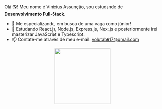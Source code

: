 Olá 🌎! Meu nome é Vinicius Assunção, sou estudande de **Desenvolvimento Full-Stack**.


- 🔭 Me especializando, em busca de uma vaga como júnior!
- 🌱 Estudando React.js, Node.js, Express.js, Next.js e posteriormente irei masterizar JavaScript e Typescript.
- 📫 Contate-me através de meu e-mail: volutab617@gmail.com

<div align="center">
  <a href="https://github.com/ViniciusAAssuncao">
  <img height="180em" src="https://github-readme-stats.vercel.app/api?username=ViniciusAAssuncao&show_icons=true&theme=dracula&include_all_commits=true&count_private=true"/>
</div>
